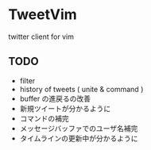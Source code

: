 
TweetVim
========

twitter client for vim


TODO
----

- filter
- history of tweets ( unite & command )
- buffer の進戻るの改善
- 新規ツイートが分かるように
- コマンドの補完
- メッセージバッファでのユーザ名補完
- タイムラインの更新中が分かるように
